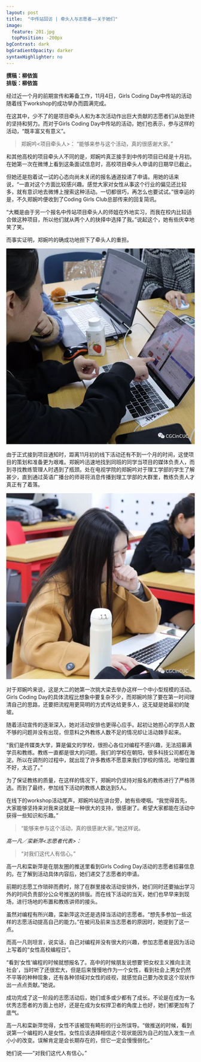 ```yaml
---
layout: post
title:  "中传站回访 | 牵头人与志愿者——关于她们"
image:
  feature: 201.jpg
  topPosition: -200px
bgContrast: dark
bgGradientOpacity: darker
syntaxHighlighter: no
---
```


**撰稿：柳依笛**  
**排版：柳依笛**  

经过近一个月的前期宣传和筹备工作，11月4日，Girls Coding Day中传站的活动随着线下workshop的成功举办而圆满完成。  

在这其中，少不了的是项目牵头人和为本次活动作出巨大贡献的志愿者们从始至终的坚持和努力。而对于Girls Coding Day中传站的活动，她们也表示，参与这样的活动，“既丰富又有意义”。  

> 郑婉吟<项目牵头人>：
> “能够来参与这个活动，真的很感谢大家。”

和其他高校的项目牵头人不同的是，郑婉吟真正接手到中传的项目已经是十月初。在她第一次在微博上看到这条面试信息时，高校项目牵头人申请的日期早已截止。  

但她还是抱着试一试的心态向尚未关闭的报名通道投递了申请。用她的话来说，“一直对这个方面比较感兴趣。感觉大家对女性从事这个行业的偏见还比较多，就有意识地去微博上搜索这种活动。一切都很巧，再怎么也要试试。”很幸运的是，不久郑婉吟便收到了Coding Girls Club总部传来的回复简讯。  

“大概是由于另一个报名中传站项目牵头人的师姐在外地实习，而我在校内比较适合做这种项目，所以他们就从两个人的抉择中选择了我。”说起这个，她有些庆幸地笑了笑。  

而事实证明，郑婉吟的确成功地担下了牵头人的重担。  

![200](../assets/images/200.jpg)  

由于正式接到项目通知时，距离11月初的线下活动还有不到一个月的时间，这使项目的策划和准备更为艰难。郑婉吟迅速地找到同班的同学当项目的媒体负责人，而到寻找教练管理人时遇到了瓶颈。处在电视学院的郑婉吟对于理工学部的学生了解甚少，直到通过英语广播台的师哥将消息传播到理工学部的大群里，教练负责人才真正有了着落。  

![202](../assets/images/202.jpg)  

对于郑婉吟来说，这是大二的她第一次挑大梁去举办这样一个中小型规模的活动。Girls Coding Day的具体流程比想象中要复杂不少，而郑婉吟除了要在第一时间理清自己的思路，还要把流程用更简明的方式传达给更多人，这无疑是她最初的陡坡。  

随着活动宣传的逐渐深入，她对活动安排也更得心应手。起初让她担心的学员人数不够的问题并没有出现，但意料之外教练人数不足的情况却让活动棘手起来。  

“我们是传媒类大学，算是偏文的学校，很担心各位对编程不感兴趣，无法招募满学员和教练。教练一直都是很大的问题。我们的学校在朝阳，很多科技公司都在海淀。所以在调剂的过程中，就出现了许多教练不愿意来我们学校的情况。地理位置不好，太远了。”  

为了保证教练的质量，在这样的情况下，郑婉吟仍坚持对报名的教练进行了严格筛选。而到了最终，参加线下活动的教练人数达到5人。  

在线下的workshop活动尾声，郑婉吟站在讲台旁，她有些哽咽。“我觉得首先，大家能够坚持来对我来说就是一种很大的支持，很感谢了。希望大家都能在活动中获得一些知识和乐趣。”  
 
>  “能够来参与这个活动，真的很感谢大家。”她这样说。  

_高一凡／栾新萍<志愿者代表>：_
> “对我们这代人有信心。”  

高一凡和栾新萍是在朋友圈的推送里看到Girls Coding Day活动的志愿者招募信息的。在了解到活动具体内容后，她们递交了志愿者的申请。  

前期的志愿工作琐碎而费时，除了在群里接收活动安排外，她们同时还要抽出学习外的时间负责部分公众号推送的排版。而在线下活动的当天，她们也早早来到现场，进行场地的布置和教练讲师的接头。  

虽然对编程有所兴趣，栾新萍这次还是选择当活动的志愿者。“想先多参加一些这样的志愿活动提高自己的能力。”在被问及前来当志愿者的原因时，她提到了这一点。  

而高一凡则坦言，说实话，自己对编程并没有很大的兴趣，参加志愿者是因为活动上写着的“女性高校编程日”。  

“看到‘女性’编程的时候就想报名了。高中的时候朋友说想要‘把女权主义推向主流社会’，当时听了还很宏大，但是后来慢慢地作为一个女性，看到社会上男女仍然不平等的种种现象，还有各种领域对女性的歧视，就感觉自己要为改变这个现状作出一点点贡献。”她说。  

成功完成了这一阶段的志愿活动后，她们或多或少都有了成长。不论是在成为一名优秀志愿者的方面上也好，还是在成为女权捍卫者的角度上也好，她们都更加有了底气。  

高一凡和栾新萍觉得，女性不该被现有畸形的行业所误导。“做推送的时候，看到说第一个编程的人是女性。女性应该选择相信这个现状能因为自己的加入发生一点小小的改变。误解肯定是会长期存在的，但它一定会慢慢弱化。”  

她们说——“对我们这代人有信心。”

 

